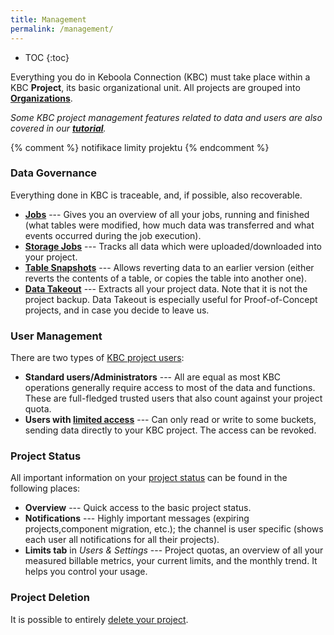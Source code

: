 ```yaml
---
title: Management
permalink: /management/
---
```


* TOC
{:toc}

Everything you do in Keboola Connection (KBC) must take place within a KBC **Project**, its basic organizational unit.
All projects are grouped into [**Organizations**](/management/organization/).

*Some KBC project management features related to data and users are also covered in our [**tutorial**](/tutorial/management/).*

{% comment %}
notifikace
limity projektu
{% endcomment %}

### Data Governance 
Everything done in KBC is traceable, and, if possible, also recoverable.

- [**Jobs**](https://help.keboola.com/tutorial/management/#jobs) --- Gives you an overview of all your jobs,
running and finished (what tables were modified, how much data was transferred and 
what events occurred during the job execution).
- [**Storage Jobs**](https://help.keboola.com/tutorial/management/#storage-jobs) --- Tracks all data 
which were uploaded/downloaded into your project. 
- [**Table Snapshots**](https://help.keboola.com/tutorial/management/#table-snapshots) --- Allows reverting data
to an earlier version (either reverts the contents of a table, or copies the table into another one).
- [**Data Takeout**](/management/project-export/) --- Extracts all your project data. Note that it is not the project backup. 
Data Takeout is especially useful for Proof-of-Concept projects, and in case you decide to leave us.

### User Management
There are two types of [KBC project users](/management/users/):

- **Standard users/Administrators** --- All are equal as most KBC operations generally require access to most of the data and functions. These are full-fledged trusted users that also count against your project quota.
- **Users with [limited access](/storage/tokens/#limited-tokens)** --- Can only read or write to some buckets, 
sending data directly to your KBC project. The access can be revoked.

### Project Status
All important information on your [project status](/tutorial/management/#project-status) can be found in the following places:

- **Overview** --- Quick access to the basic project status.
- **Notifications** --- Highly important messages (expiring projects,component migration, etc.); 
the channel is user specific (shows each user all notifications for all their projects). 
- **Limits tab** in *Users & Settings* --- Project quotas, an overview of all your measured billable metrics, 
your current limits, and the monthly trend. It helps you control your usage.

### Project Deletion
It is possible to entirely [delete your project](/management/project-delete/).
